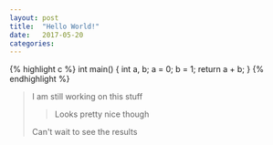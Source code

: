 ```yaml
---
layout: post
title:  "Hello World!"
date:   2017-05-20
categories:
---
```


{% highlight c  %}
int main() {
  int a, b;
  a = 0;
  b = 1;
  return a + b;
}
{% endhighlight %}


> I am still working on this stuff
>
>> Looks pretty nice though
>
> Can't wait to see the results

